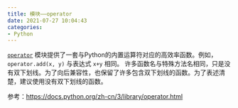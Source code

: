 ```yaml
---
title: 模块——operator
date: 2021-07-27 10:04:43
categories:
- Python
---
```

[`operator`](https://docs.python.org/zh-cn/3/library/operator.html#module-operator) 模块提供了一套与Python的内置运算符对应的高效率函数。例如，`operator.add(x, y)` 与表达式 `x+y` 相同。 许多函数名与特殊方法名相同，只是没有双下划线。为了向后兼容性，也保留了许多包含双下划线的函数。为了表述清楚，建议使用没有双下划线的函数。



参考：https://docs.python.org/zh-cn/3/library/operator.html